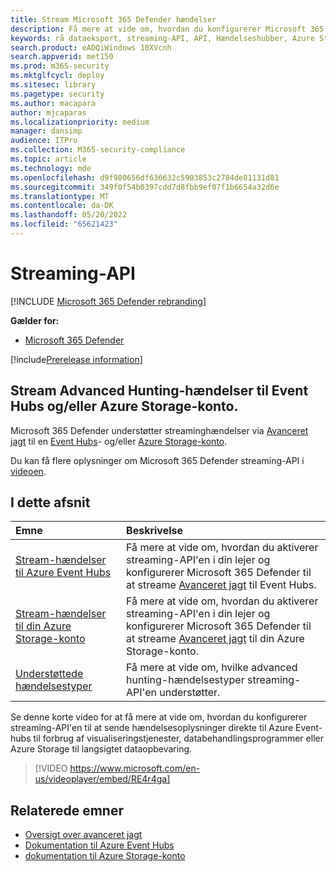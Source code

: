 ```yaml
---
title: Stream Microsoft 365 Defender hændelser
description: Få mere at vide om, hvordan du konfigurerer Microsoft 365 Defender til at streame avancerede jagthændelser til Event Hubs eller Azure Storage-konto
keywords: rå dataeksport, streaming-API, API, Hændelseshubber, Azure Storage, lagerkonto, Avanceret jagt, rådatadeling
search.product: eADQiWindows 10XVcnh
search.appverid: met150
ms.prod: m365-security
ms.mktglfcycl: deploy
ms.sitesec: library
ms.pagetype: security
ms.author: macapara
author: mjcaparas
ms.localizationpriority: medium
manager: dansimp
audience: ITPro
ms.collection: M365-security-compliance
ms.topic: article
ms.technology: mde
ms.openlocfilehash: d9f980656df636632c5903853c2784de81131d81
ms.sourcegitcommit: 349f0f54b0397cdd7d8fbb9ef07f1b6654a32d6e
ms.translationtype: MT
ms.contentlocale: da-DK
ms.lasthandoff: 05/20/2022
ms.locfileid: "65621423"
---
```

# <a name="streaming-api"></a>Streaming-API

[!INCLUDE [Microsoft 365 Defender rebranding](../../includes/microsoft-defender.md)]

**Gælder for:**
- [Microsoft 365 Defender](https://go.microsoft.com/fwlink/?linkid=2118804)

[!include[Prerelease information](../../includes/prerelease.md)]

## <a name="stream-advanced-hunting-events-to-event-hubs-andor-azure-storage-account"></a>Stream Advanced Hunting-hændelser til Event Hubs og/eller Azure Storage-konto.

Microsoft 365 Defender understøtter streaminghændelser via [Avanceret jagt](../defender/advanced-hunting-overview.md) til en [Event Hubs](/azure/event-hubs/)- og/eller [Azure Storage-konto](/azure/event-hubs/).

Du kan få flere oplysninger om Microsoft 365 Defender streaming-API i [videoen](https://www.microsoft.com/en-us/videoplayer/embed/RE4r4ga).

## <a name="in-this-section"></a>I dette afsnit

Emne | Beskrivelse
:---|:---
[Stream-hændelser til Azure Event Hubs](streaming-api-event-hub.md)| Få mere at vide om, hvordan du aktiverer streaming-API'en i din lejer og konfigurerer Microsoft 365 Defender til at streame [Avanceret jagt](../defender/advanced-hunting-overview.md) til Event Hubs.
[Stream-hændelser til din Azure Storage-konto](streaming-api-storage.md)| Få mere at vide om, hvordan du aktiverer streaming-API'en i din lejer og konfigurerer Microsoft 365 Defender til at streame [Avanceret jagt](advanced-hunting-overview.md) til din Azure Storage-konto.
[Understøttede hændelsestyper](supported-event-types.md) | Få mere at vide om, hvilke advanced hunting-hændelsestyper streaming-API'en understøtter.

Se denne korte video for at få mere at vide om, hvordan du konfigurerer streaming-API'en til at sende hændelsesoplysninger direkte til Azure Event-hubs til forbrug af visualiseringstjenester, databehandlingsprogrammer eller Azure Storage til langsigtet dataopbevaring.  
> [!VIDEO https://www.microsoft.com/en-us/videoplayer/embed/RE4r4ga]

## <a name="related-topics"></a>Relaterede emner
- [Oversigt over avanceret jagt](../defender/advanced-hunting-overview.md)
- [Dokumentation til Azure Event Hubs](/azure/event-hubs/)
- [dokumentation til Azure Storage-konto](/azure/storage/common/storage-account-overview)
